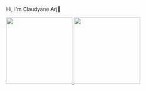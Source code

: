 
Hi, I'm Claudyane Arj👋
<div>
  <a href="https://github.com/claudyane/claudyane">
  <img height="180em" src="https://github-readme-stats.vercel.app/api?username=rafaballerini&show_icons=true&theme=dracula&include_all_commits=true&count_private=true"/>
  <img height="180em" src="https://github-readme-stats.vercel.app/api?username=anuraghazra&show_icons=true&theme=radical"/>
</div>

  
  


